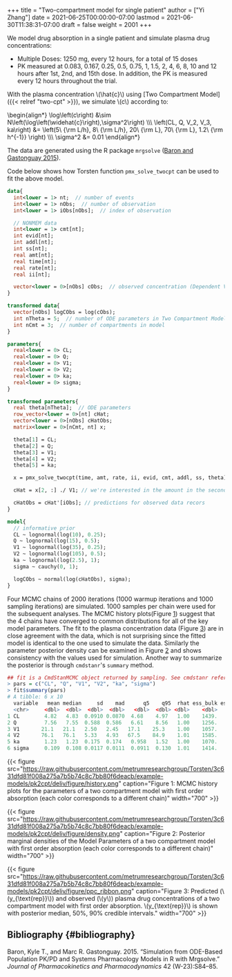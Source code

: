 +++
title = "Two-compartment model for single patient"
author = ["Yi Zhang"]
date = 2021-06-25T00:00:00-07:00
lastmod = 2021-06-30T11:38:31-07:00
draft = false
weight = 2001
+++

We model drug absorption in a single patient and simulate plasma drug concentrations:

-   Multiple Doses: 1250 mg, every 12 hours, for a total of 15 doses
-   PK measured at 0.083, 0.167, 0.25, 0.5, 0.75, 1, 1.5, 2, 4, 6,
    8, 10 and 12 hours after 1st, 2nd, and 15th dose. In addition, the
    PK is measured every 12 hours throughout the trial.

With the plasma concentration \\(\hat{c}\\) using
[Two Compartment Model]({{< relref "two-cpt" >}}), we simulate \\(c\\) according to:

\begin{align\*}
  \log\left(c\right) &\sim N\left(\log\left(\widehat{c}\right),\sigma^2\right) \\\\\\
  \left(CL, Q, V\_2, V\_3, ka\right) &= \left(5\ {\rm L/h}, 8\  {\rm L/h}, 20\  {\rm L},  70\ {\rm L}, 1.2\ {\rm h^{-1}} \right) \\\\\\
  \sigma^2 &= 0.01
\end{align\*}

The data are generated using the R package `mrgsolve` ([Baron and Gastonguay 2015](#orgf4a7fc1)).

Code below shows how Torsten function `pmx_solve_twocpt` can be used to fit the above model.

```stan
data{
  int<lower = 1> nt;  // number of events
  int<lower = 1> nObs;  // number of observation
  int<lower = 1> iObs[nObs];  // index of observation

  // NONMEM data
  int<lower = 1> cmt[nt];
  int evid[nt];
  int addl[nt];
  int ss[nt];
  real amt[nt];
  real time[nt];
  real rate[nt];
  real ii[nt];

  vector<lower = 0>[nObs] cObs;  // observed concentration (Dependent Variable)
}

transformed data{
  vector[nObs] logCObs = log(cObs);
  int nTheta = 5;  // number of ODE parameters in Two Compartment Model
  int nCmt = 3;  // number of compartments in model
}

parameters{
  real<lower = 0> CL;
  real<lower = 0> Q;
  real<lower = 0> V1;
  real<lower = 0> V2;
  real<lower = 0> ka;
  real<lower = 0> sigma;
}

transformed parameters{
  real theta[nTheta];  // ODE parameters
  row_vector<lower = 0>[nt] cHat;
  vector<lower = 0>[nObs] cHatObs;
  matrix<lower = 0>[nCmt, nt] x;

  theta[1] = CL;
  theta[2] = Q;
  theta[3] = V1;
  theta[4] = V2;
  theta[5] = ka;

  x = pmx_solve_twocpt(time, amt, rate, ii, evid, cmt, addl, ss, theta);

  cHat = x[2, :] ./ V1; // we're interested in the amount in the second compartment

  cHatObs = cHat'[iObs]; // predictions for observed data recors
}

model{
  // informative prior
  CL ~ lognormal(log(10), 0.25);
  Q ~ lognormal(log(15), 0.5);
  V1 ~ lognormal(log(35), 0.25);
  V2 ~ lognormal(log(105), 0.5);
  ka ~ lognormal(log(2.5), 1);
  sigma ~ cauchy(0, 1);

  logCObs ~ normal(log(cHatObs), sigma);
}
```

Four MCMC chains of 2000 iterations (1000 warmup iterations and 1000
sampling iterations) are simulated. 1000 samples per chain were used for the subsequent analyses.
The MCMC history plots(Figure [1](#org056f326))
suggest that the 4 chains have converged to common distributions for
all of the key model parameters. The fit to the plasma concentration
data (Figure [3](#org374f446)) are in close agreement with the
data, which is not surprising since the fitted model is identical to
the one used to simulate the data. Similarly the parameter posterior
density can be examined in Figure [2](#orgdee0afc) and shows
consistency with the values used for simulation. Another way to
summarize the posterior is through `cmdstanr`'s `summary` method.

```r
## fit is a CmdStanMCMC object returned by sampling. See cmdstanr reference.
> pars = c("CL", "Q", "V1", "V2", "ka", "sigma")
> fit$summary(pars)
# A tibble: 6 x 10
  variable   mean median     sd    mad      q5    q95  rhat ess_bulk ess_tail
  <chr>     <dbl>  <dbl>  <dbl>  <dbl>   <dbl>  <dbl> <dbl>    <dbl>    <dbl>
1 CL        4.82   4.83  0.0910 0.0870  4.68    4.97   1.00    1439.    1067.
2 Q         7.56   7.55  0.588  0.586   6.61    8.56   1.00    1256.    1235.
3 V1       21.1   21.1   2.50   2.45   17.1    25.3    1.00    1057.    1177.
4 V2       76.1   76.1   5.33   4.93   67.5    84.9    1.01    1585.    1372.
5 ka        1.23   1.23  0.175  0.174   0.958   1.52   1.00    1070.    1122.
6 sigma     0.109  0.108 0.0117 0.0111  0.0911  0.130  1.01    1414.     905.
```

<a id="org056f326"></a>

{{< figure src="https://raw.githubusercontent.com/metrumresearchgroup/Torsten/3c631dfd81f008a275a7b5b74c8c7bb80f6deacb/example-models/pk2cpt/deliv/figure/history.png" caption="Figure 1: MCMC history plots for the parameters of a two compartment model with first order absorption (each color corresponds to a different chain)" width="700" >}}

<a id="orgdee0afc"></a>

{{< figure src="https://raw.githubusercontent.com/metrumresearchgroup/Torsten/3c631dfd81f008a275a7b5b74c8c7bb80f6deacb/example-models/pk2cpt/deliv/figure/density.png" caption="Figure 2: Posterior marginal densities of the Model Parameters of a two compartment model with first order absorption (each color corresponds to a different chain)" width="700" >}}

<a id="org374f446"></a>

{{< figure src="https://raw.githubusercontent.com/metrumresearchgroup/Torsten/3c631dfd81f008a275a7b5b74c8c7bb80f6deacb/example-models/pk2cpt/deliv/figure/ppc_ribbon.png" caption="Figure 3: Predicted (\\(y\_{\text{rep}}\\)) and observed (\\(y\\)) plasma drug concentrations of a two compartment model with first order absorption. \\(y\_{\text{rep}}\\) is shown with posterior median, 50%, 90% credible intervals." width="700" >}}


## Bibliography {#bibliography}

<a id="orgf4a7fc1"></a>Baron, Kyle T., and Marc R. Gastonguay. 2015. “Simulation from ODE-Based Population PK/PD and Systems Pharmacology Models in R with Mrgsolve.” _Journal of Pharmacokinetics and Pharmacodynamics_ 42 (W-23):S84–85.
